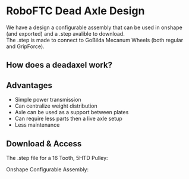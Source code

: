 # RoboFTC Dead Axle Design

We have a design a configurable assembly that can be used in onshape (and exported) and a .step avalible to download.  
The .step is made to connect to GoBilda Mecanum Wheels (both regular and GripForce).

## How does a deadaxel work?

## Advantages
- Simple power transmission
- Can centralize weight distribution
- Axle can be used as a support between plates
- Can require less parts then a live axle setup
- Less maintenance

  

## Download & Access

The .step file for a 16 Tooth, 5HTD Pulley:


Onshape Configurable Assembly:

